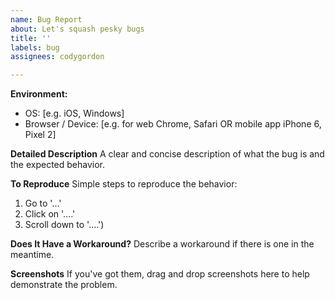```yaml
---
name: Bug Report
about: Let's squash pesky bugs
title: ''
labels: bug
assignees: codygordon

---
```


**Environment:**
 - OS: [e.g. iOS, Windows]
 - Browser / Device: [e.g. for web Chrome, Safari OR mobile app iPhone 6, Pixel 2]

**Detailed Description**
A clear and concise description of what the bug is and the expected behavior.

**To Reproduce**
Simple steps to reproduce the behavior:
1. Go to '...'
2. Click on '....'
3. Scroll down to '....')

**Does It Have a Workaround?**
Describe a workaround if there is one in the meantime.

**Screenshots**
If you've got them, drag and drop screenshots here to help demonstrate the problem.

